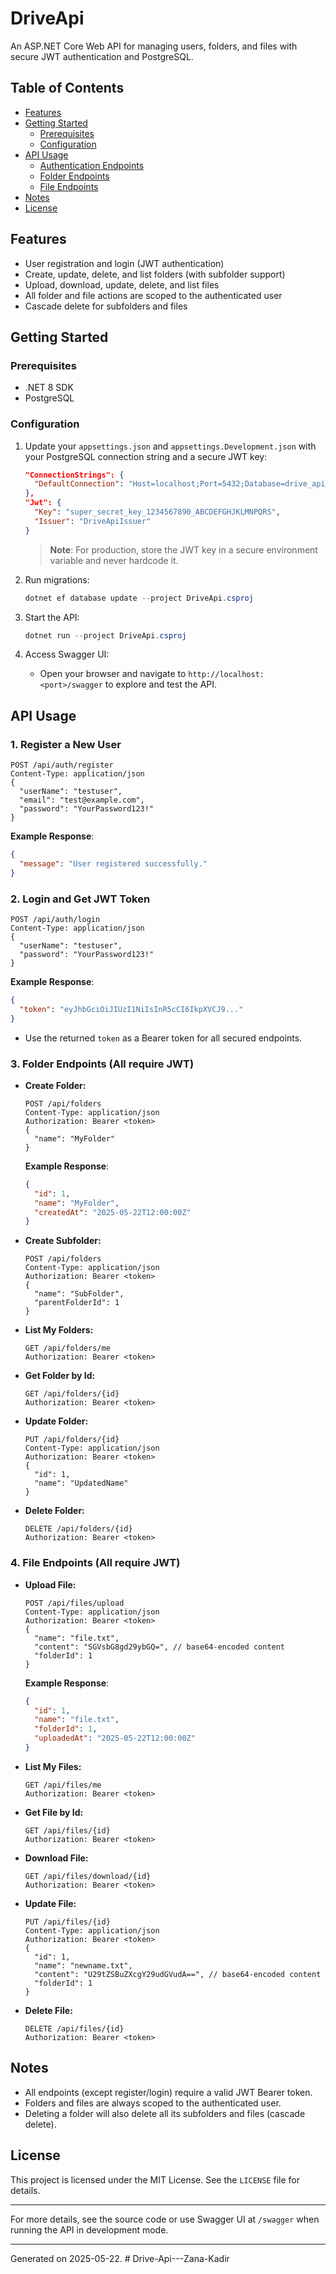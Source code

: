 # DriveApi

An ASP.NET Core Web API for managing users, folders, and files with secure JWT authentication and PostgreSQL.

## Table of Contents
- [Features](#features)
- [Getting Started](#getting-started)
  - [Prerequisites](#prerequisites)
  - [Configuration](#configuration)
- [API Usage](#api-usage)
  - [Authentication Endpoints](#1-register-a-new-user)
  - [Folder Endpoints](#3-folder-endpoints-all-require-jwt)
  - [File Endpoints](#4-file-endpoints-all-require-jwt)
- [Notes](#notes)
- [License](#license)

## Features
- User registration and login (JWT authentication)
- Create, update, delete, and list folders (with subfolder support)
- Upload, download, update, delete, and list files
- All folder and file actions are scoped to the authenticated user
- Cascade delete for subfolders and files

## Getting Started

### Prerequisites
- .NET 8 SDK
- PostgreSQL

### Configuration
1. Update your `appsettings.json` and `appsettings.Development.json` with your PostgreSQL connection string and a secure JWT key:
   ```json
   "ConnectionStrings": {
     "DefaultConnection": "Host=localhost;Port=5432;Database=drive_api_dev;Username=postgres;Password=yourpassword"
   },
   "Jwt": {
     "Key": "super_secret_key_1234567890_ABCDEFGHJKLMNPQRS",
     "Issuer": "DriveApiIssuer"
   }
   ```
   > **Note**: For production, store the JWT key in a secure environment variable and never hardcode it.

2. Run migrations:
   ```powershell
   dotnet ef database update --project DriveApi.csproj
   ```

3. Start the API:
   ```powershell
   dotnet run --project DriveApi.csproj
   ```

4. Access Swagger UI:
   - Open your browser and navigate to `http://localhost:<port>/swagger` to explore and test the API.

## API Usage

### 1. Register a New User
```
POST /api/auth/register
Content-Type: application/json
{
  "userName": "testuser",
  "email": "test@example.com",
  "password": "YourPassword123!"
}
```
**Example Response**:
```json
{
  "message": "User registered successfully."
}
```

### 2. Login and Get JWT Token
```
POST /api/auth/login
Content-Type: application/json
{
  "userName": "testuser",
  "password": "YourPassword123!"
}
```
**Example Response**:
```json
{
  "token": "eyJhbGciOiJIUzI1NiIsInR5cCI6IkpXVCJ9..."
}
```
- Use the returned `token` as a Bearer token for all secured endpoints.

### 3. Folder Endpoints (All require JWT)
- **Create Folder:**
  ```
  POST /api/folders
  Content-Type: application/json
  Authorization: Bearer <token>
  {
    "name": "MyFolder"
  }
  ```
  **Example Response**:
  ```json
  {
    "id": 1,
    "name": "MyFolder",
    "createdAt": "2025-05-22T12:00:00Z"
  }
  ```
- **Create Subfolder:**
  ```
  POST /api/folders
  Content-Type: application/json
  Authorization: Bearer <token>
  {
    "name": "SubFolder",
    "parentFolderId": 1
  }
  ```
- **List My Folders:**
  ```
  GET /api/folders/me
  Authorization: Bearer <token>
  ```
- **Get Folder by Id:**
  ```
  GET /api/folders/{id}
  Authorization: Bearer <token>
  ```
- **Update Folder:**
  ```
  PUT /api/folders/{id}
  Content-Type: application/json
  Authorization: Bearer <token>
  {
    "id": 1,
    "name": "UpdatedName"
  }
  ```
- **Delete Folder:**
  ```
  DELETE /api/folders/{id}
  Authorization: Bearer <token>
  ```

### 4. File Endpoints (All require JWT)
- **Upload File:**
  ```
  POST /api/files/upload
  Content-Type: application/json
  Authorization: Bearer <token>
  {
    "name": "file.txt",
    "content": "SGVsbG8gd29ybGQ=", // base64-encoded content
    "folderId": 1
  }
  ```
  **Example Response**:
  ```json
  {
    "id": 1,
    "name": "file.txt",
    "folderId": 1,
    "uploadedAt": "2025-05-22T12:00:00Z"
  }
  ```
- **List My Files:**
  ```
  GET /api/files/me
  Authorization: Bearer <token>
  ```
- **Get File by Id:**
  ```
  GET /api/files/{id}
  Authorization: Bearer <token>
  ```
- **Download File:**
  ```
  GET /api/files/download/{id}
  Authorization: Bearer <token>
  ```
- **Update File:**
  ```
  PUT /api/files/{id}
  Content-Type: application/json
  Authorization: Bearer <token>
  {
    "id": 1,
    "name": "newname.txt",
    "content": "U29tZSBuZXcgY29udGVudA==", // base64-encoded content
    "folderId": 1
  }
  ```
- **Delete File:**
  ```
  DELETE /api/files/{id}
  Authorization: Bearer <token>
  ```

## Notes
- All endpoints (except register/login) require a valid JWT Bearer token.
- Folders and files are always scoped to the authenticated user.
- Deleting a folder will also delete all its subfolders and files (cascade delete).

## License
This project is licensed under the MIT License. See the `LICENSE` file for details.

---

For more details, see the source code or use Swagger UI at `/swagger` when running the API in development mode.

---

Generated on 2025-05-22.
#   D r i v e - A p i - - - Z a n a - K a d i r  
 